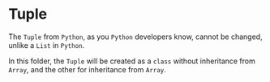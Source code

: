 # Tuple
The `Tuple` from `Python`, as you `Python` developers know, cannot be changed, unlike a `List` in `Python`.

In this folder, the `Tuple` will be created as a `class` without inheritance from `Array`, and the other for inheritance from `Array`.
